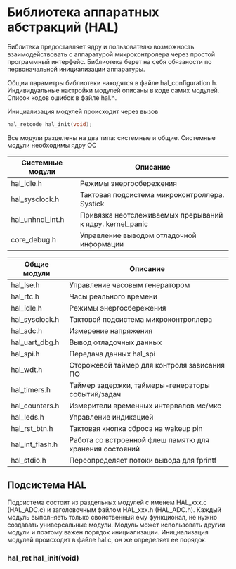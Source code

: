 # Библиотека аппаратных абстракций (HAL)

Библитека предоставляет ядру и пользователю возможность взаимодействовать с аппаратурой микроконтролера через простой программный интерфейс. Библиотека берет на себя обязаности по первоначальной инициализации аппаратуры.

Общии параметры библиотеки находятся в файле hal_configuration.h.
Индивидуальные настройки модулей описаны в коде самих модулей.
Список кодов ошибок в файле hal.h.

Инициализация модулей происходит через вызов 
```C
hal_retcode hal_init(void);
```

Все модули разделены на два типа: системные и общие. Системные модули необходимы ядру ОС

| Системные модули 	| Описание 													|
| ------ 			| ------ 													|
| hal_idle.h 		| Режимы энергосбережения 									|
| hal_sysclock.h 	| Тактовая подсистема микроконтроллера. Systick				|
| hal_unhndl_int.h 	| Привязка неотслеживаемых прерываний к ядру. kernel_panic	|
| core_debug.h 		| Управление выводом отладочной информации					|

| Общие модули		| Описание 													|
| ------ 			| ------ 													|
| hal_lse.h 		| Управление часовым генератором 							|
| hal_rtc.h 		| Часы реального времени									|
| hal_idle.h 		| Режимы энергосбережения 									|
| hal_sysclock.h 	| Тактовой подсистема микроконтроллера						|
| hal_adc.h 		| Измерение напряжения										|
| hal_uart_dbg.h 	| Вывод отладочных данных									|
| hal_spi.h 		| Передача данных hal_spi									|
| hal_wdt.h 		| Сторожевой таймер для контроля зависания ПО				|
| hal_timers.h 		| Таймер задержки, таймеры-генераторы событий/задач			|
| hal_counters.h 	| Измерители временных интервалов мс/мкс					|
| hal_leds.h 		| Управление индикацией										|
| hal_rst_btn.h 	| Тактовая кнопка сброса на wakeup pin 						|
| hal_int_flash.h 	| Работа со встроенной флеш памятю для хранения состояний	|
| hal_stdio.h 		| Переопределяет потоки вывода для fprintf					|


## Подсистема HAL
Подсистема состоит из раздельных модулей с именем HAL_xxx.c (HAL_ADC.c)  и заголовочным файлом HAL_xxx.h (HAL_ADC.h). Каждый модуль выполняеть только свойственный ему функционал, не нужно создавать универсальные модули. Модуль 
может использовать другии модули и поэтому важен порядок инициализации.
Инициализация модулей происходит в файле hal.c, он же определяет ее порядок.

### hal_ret hal_init(void)